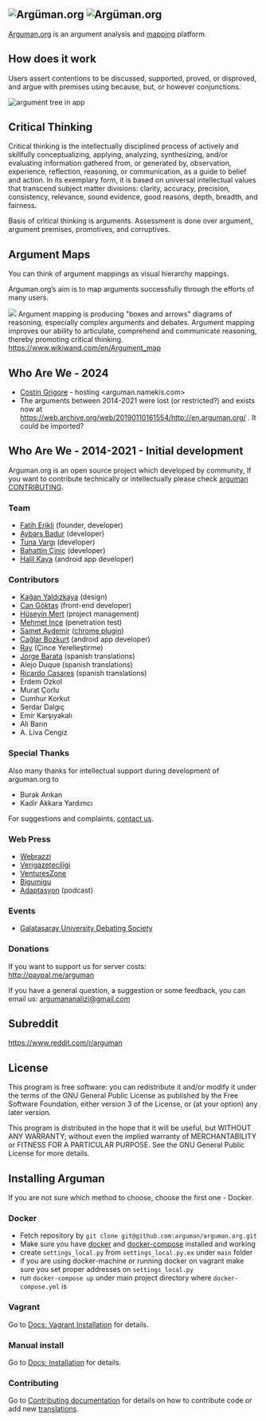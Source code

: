 ![Argüman.org](http://arguman.org/static/img/logo.png)
![Argüman.org](https://avatars3.githubusercontent.com/u/9404651?s=200&v=4)
----
[Arguman.org](https://arguman.org) is an argument analysis and [mapping](https://www.wikiwand.com/en/Argument_map) platform.

## How does it work

Users assert contentions to be discussed, supported, proved, or disproved, and argue with premises using because, but, or however conjunctions.

![argument tree in app](https://raw.githubusercontent.com/arguman/arguman.org/master/example-argument.png?)

## Critical Thinking

Critical thinking is the intellectually disciplined process of actively and skillfully conceptualizing, applying, analyzing, synthesizing, and/or evaluating information gathered from, or generated by, observation, experience, reflection, reasoning, or communication, as a guide to belief and action. In its exemplary form, it is based on universal intellectual values that transcend subject matter divisions: clarity, accuracy, precision, consistency, relevance, sound evidence, good reasons, depth, breadth, and fairness.

Basis of critical thinking is arguments. Assessment is done over argument, argument premises, promotives, and corruptives.

## Argument Maps
You can think of argument mappings as visual hierarchy mappings.

Arguman.org’s aim is to map arguments successfully through the efforts of many users.

![](https://raw.githubusercontent.com/arguman/arguman.org/master/argument-map.png)
Argument mapping is producing "boxes and arrows" diagrams of reasoning, especially complex arguments and debates. Argument mapping improves our ability to articulate, comprehend and communicate reasoning, thereby promoting critical thinking.
https://www.wikiwand.com/en/Argument_map



## Who Are We - 2024

- [Costin Grigore](https://raisercostin.org) - hosting <arguman.namekis.com>
- The arguments between 2014-2021 were lost (or restricted?) and exists now at <https://web.archive.org/web/20190110161554/http://en.arguman.org/> . It could be imported?

## Who Are We - 2014-2021 - Initial development

Arguman.org is an open source project which developed by community, If you want to contribute technically or intellectually please check [arguman CONTRIBUTING](https://github.com/arguman/arguman.org/blob/master/CONTRIBUTING.md).

### Team

- [Fatih Erikli](http://fatiherikli.com) (founder, developer)
- [Aybars Badur](https://twitter.com/aybarsbadur) (developer)
- [Tuna Vargı](http://tunavargi.com/) (developer)
- [Bahattin Çiniç](http://bahattincinic.com/) (developer)
- [Halil Kaya](http://halilkaya.net) (android app developer)

### Contributors

- [Kağan Yaldızkaya](https://dribbble.com/kagan) (design)
- [Can Göktaş](https://twitter.com/cangokt) (front-end developer)
- [Hüseyin Mert](https://twitter.com/hmert) (project management)
- [Mehmet İnce](https://twitter.com/mdisec) (penetration test)
- [Samet Aydemir](https://twitter.com/samet_aydemir) ([chrome plugin](https://chrome.google.com/webstore/detail/arguman/infgfejecdecnalkcjfemcibiponjban/related?hl=tr))
- [Çağlar Bozkurt](http://caglarbozkurt.com) (android app developer)
- [Ray](https://github.com/tvvocold) (Çince Yerelleştirme)
- [Jorge Barata](jorge.barata.gonzalez@gmail.com) (spanish translations)
- Alejo Duque (spanish translations)
- [Ricardo Casares](http://analogic.al) (spanish translations)
- Erdem Ozkol
- Murat Çorlu
- Cumhur Korkut
- Serdar Dalgıç
- Emir Karşıyakalı
- Ali Barın
- A. Liva Cengiz

### Special Thanks

Also many thanks for intellectual support during development of arguman.org to
- Burak Arıkan
- Kadir Akkara Yardımcı

For suggestions and complaints, [contact us](https://github.com/arguman/arguman.org/issues).

### Web Press

- [Webrazzi](http://webrazzi.com/2014/10/31/arguman-org-platform/)
- [Verigazeteciligi](http://www.verigazeteciligi.com/arguman-org-arguman-analiz-ve-haritalama-platformu/)
- [VenturesZone](http://ventureszone.com/girisimler/turk-girisimler/arguman-org-arguman-analiz-ve-haritalama-platformu/)
- [Bigumigu](http://bigumigu.com/haber/bir-argumaniniz-mi-var-gecerliligini-tartisalim)
- [Adaptasyon](http://adaptasyon.tumblr.com/post/105016798063/adaptasyon-4-d%C3%B6nem-2-b%C3%B6l%C3%BCm-argumanorg) (podcast)

### Events

- [Galatasaray University Debating Society](http://arguman.org/blog/galatasaray-universitesi-munazara-egitimi-gunlerindeydik/)

### Donations

If you want to support us for server costs: <br>
<http://paypal.me/arguman>

If you have a general question, a suggestion or some feedback, you can email us: [argumananalizi@gmail.com](mailto:argumananalizi@gmail.com)


## Subreddit
<https://www.reddit.com/r/arguman>

## License

This program is free software: you can redistribute it and/or modify it under the terms of the GNU General Public License as published by the Free Software Foundation, either version 3 of the License, or (at your option) any later version.

This program is distributed in the hope that it will be useful, but WITHOUT ANY WARRANTY; without even the implied warranty of MERCHANTABILITY or FITNESS FOR A PARTICULAR PURPOSE.  See the GNU General Public License for more details.

## Installing Arguman

If you are not sure which method to choose, choose the first one - Docker.

### Docker

- Fetch repository by `git clone git@github.com:arguman/arguman.org.git`
- Make sure you have [docker](http://docker.io) and [docker-compose](https://docs.docker.com/compose/install/) installed and working
- create `settings_local.py` from `settings_local.py.ex` under `main` folder
- if you are using docker-machine or running docker on vagrant make sure you set proper addresses on `settings_local.py`
- run `docker-compose up` under main project directory where `docker-compose.yml` is

### Vagrant

Go to [Docs: Vagrant Installation](docs/vagrant_installation.md) for details.
 
### Manual install

Go to [Docs: Installation](docs/installation.md) for details.

### Contributing

Go to [Contributing documentation](CONTRIBUTING.md) for details on how to contribute code or add new [translations](CONTRIBUTING.md#translations).
